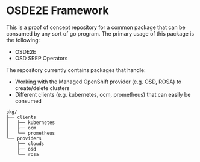 # OSDE2E Framework

This is a proof of concept repository for a common package that can be consumed
by any sort of go program. The primary usage of this package is the following:

* OSDE2E
* OSD SREP Operators

The repository currently contains packages that handle:

* Working with the Managed OpenShift provider (e.g. OSD, ROSA) to
    create/delete clusters
* Different clients (e.g. kubernetes, ocm, prometheus) that can easily
    be consumed

```shell
pkg/
├── clients
│   ├── kubernetes
│   ├── ocm
│   └── prometheus
└── providers
    ├── clouds
    ├── osd
    └── rosa
```
